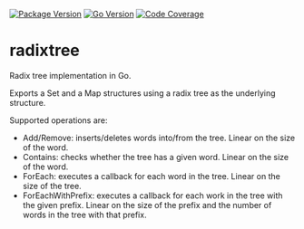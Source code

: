 [![Package Version](https://img.shields.io/github/v/release/jpholanda/radixtree?style=for-the-badge)](https://github.com/jpholanda/radixtree/releases)
[![Go Version](https://img.shields.io/github/go-mod/go-version/jpholanda/radixtree?style=for-the-badge)](https://golang.org/)
[![Code Coverage](https://img.shields.io/scrutinizer/coverage/g/jpholanda/radixtree?style=for-the-badge)](https://scrutinizer-ci.com/g/jpholanda/radixtree/?branch=master)

# radixtree
Radix tree implementation in Go.

Exports a Set and a Map structures using a radix tree as the underlying structure.

Supported operations are:
- Add/Remove: inserts/deletes words into/from the tree. Linear on the size of the word.   
- Contains: checks whether the tree has a given word. Linear on the size of the word.
- ForEach: executes a callback for each word in the tree. Linear on the size of the tree.
- ForEachWithPrefix: executes a callback for each work in the tree with the given prefix. Linear on the size of the prefix and the number of words in the tree with that prefix.
